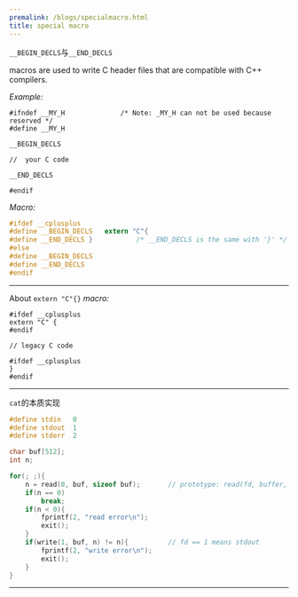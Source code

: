 ```yaml
---
premalink: /blogs/specialmacro.html
title: special macro
---
```




```__BEGIN_DECLS```与``__END_DECLS`` 

macros are used to write C header files that are compatible with C++ compilers.

_Example:_

```
#ifndef __MY_H				/* Note: _MY_H can not be used because reserved */
#define __MY_H

__BEGIN_DECLS

//	your C code

__END_DECLS

#endif
```

_Macro:_

```c
#ifdef __cplusplus
#define __BEGIN_DECLS	extern "C"{
#define __END_DECLS	}			/* __END_DECLS is the same with '}' */ 
#else
#define __BEGIN_DECLS
#define __END_DECLS
#endif
```

-----

About `extern "C"{}` _macro:_

```
#ifdef __cplusplus
extern "C" {
#endif

// legacy C code

#ifdef __cplusplus
}
#endif
```

-------------------------------------------

`cat`的本质实现

```c
#define stdin	0
#define stdout	1
#define stderr	2

char buf[512];
int n;

for(; ;){
	n = read(0, buf, sizeof buf);		// prototype: read(fd, buffer, n)
	if(n == 0)
		break;
	if(n < 0){
		fprintf(2, "read error\n");
		exit();
	}
	if(write(1, buf, n) != n){			// fd == 1 means stdout
		fprintf(2, "write error\n");
		exit();
	}
}
```

------





